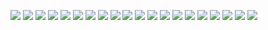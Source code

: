 ![](1.jpeg)
![](2.jpeg)
![](3.jpeg)
![](4.jpeg)
![](5.jpeg)
![](6.jpeg)
![](7.jpeg)
![](8.jpeg)
![](9.jpeg)
![](10.jpeg)
![](11.jpeg)
![](12.jpeg)
![](13.jpeg)
![](14.jpeg)
![](15.jpeg)
![](16.jpeg)
![](17.jpeg)
![](18.jpeg)
![](19.jpeg)
![](20.jpeg)

